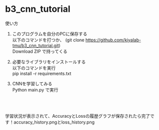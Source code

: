 # b3_cnn_tutorial
使い方
1. このプログラムを自分のPCに保存する<br>
以下のコマンドを打つか、
(git clone https://github.com/kiyalab-tmu/b3_cnn_tutorial.git)<br>
Download ZIP で持ってくる

2. 必要なライブラリをインストールする<br>
以下のコマンドを実行<br>
pip install -r requirements.txt

3. CNNを学習してみる<br>
Python main.py で実行
<br>
<br>
<br>
学習状況が表示されて、AccuracyとLossの履歴グラフが保存されたら完了です！accuracy_history.pngとloss_history.png
